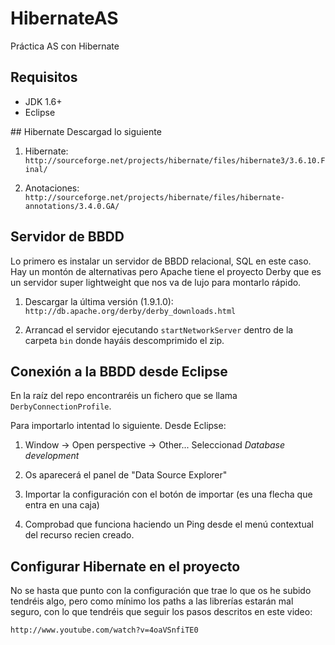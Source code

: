 HibernateAS
===========

Práctica AS con Hibernate

## Requisitos
- JDK 1.6+
- Eclipse

## Hibernate
Descargad lo siguiente

1. Hibernate: `http://sourceforge.net/projects/hibernate/files/hibernate3/3.6.10.Final/`

2. Anotaciones: `http://sourceforge.net/projects/hibernate/files/hibernate-annotations/3.4.0.GA/`

## Servidor de BBDD
Lo primero es instalar un servidor de BBDD relacional, SQL en este caso. Hay un montón de alternativas pero Apache tiene el proyecto Derby que es un servidor super lightweight que nos va de lujo para montarlo rápido.

1. Descargar la última versión (1.9.1.0):
`http://db.apache.org/derby/derby_downloads.html`

2. Arrancad el servidor ejecutando `startNetworkServer` dentro de la carpeta `bin` donde hayáis descomprimido el zip.

## Conexión a la BBDD desde Eclipse
En la raíz del repo encontraréis un fichero que se llama `DerbyConnectionProfile`.

Para importarlo intentad lo siguiente. Desde Eclipse:

1. Window -> Open perspective -> Other... Seleccionad *Database development*

2. Os aparecerá el panel de "Data Source Explorer"

3. Importar la configuración con el botón de importar (es una flecha que entra en una caja)

4. Comprobad que funciona haciendo un Ping desde el menú contextual del recurso recien creado.

## Configurar Hibernate en el proyecto
No se hasta que punto con la configuración que trae lo que os he subido tendréis algo, pero como mínimo los paths a las librerías estarán mal seguro, con lo que tendréis que seguir los pasos descritos en este video:

`http://www.youtube.com/watch?v=4oaVSnfiTE0`
